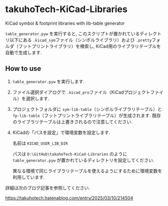 # takuhoTech-KiCad-Libraries
KiCad symbol & footprint libraries with lib-table generator

`table_generator.pyw` を実行すると, このスクリプトが置かれているディレクトリ以下にある `.kicad_sym`ファイル（シンボルライブラリ）および `.pretty`フォルダ（フットプリントライブラリ）を検索し, KiCad用のライブラリテーブルを自動で生成します.

## How to use
1. `table_generator.pyw` を実行します.
2. ファイル選択ダイアログで `.kicad_pro`ファイル（KiCadプロジェクトファイル）を選択します.
3. プロジェクトフォルダに `sym-lib-table`（シンボルライブラリテーブル）と `fp-lib-table`（フットプリントライブラリテーブル）が生成されます. 既存のライブラリテーブルは上書きされるので注意してください.
4. KiCadの「パスを設定」で環境変数を設定します.
   
   名前は `KICAD_USER_LIB_DIR`
   
   パスは `D:\GitHub\takuhoTech-KiCad-Libraries` のように `table_generator.pyw` が置かれているディレクトリを設定してください.

   異なる環境で同じライブラリテーブルを使えるようにするために環境変数を利用しています.

詳細は次のブログ記事を参照してください.

https://takuhotech.hatenablog.com/entry/2025/03/10/214504
